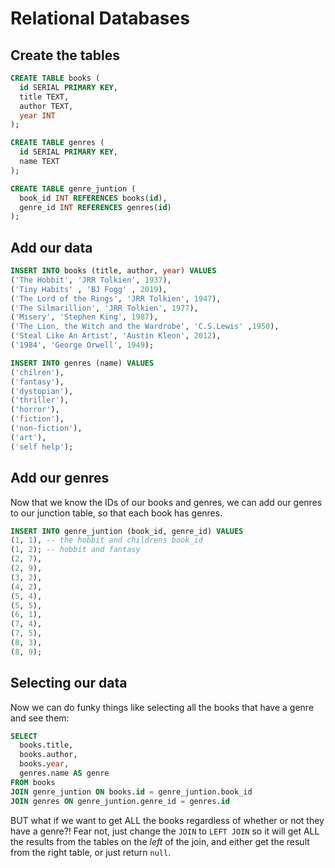 # Relational Databases

## Create the tables

```sql
CREATE TABLE books (
  id SERIAL PRIMARY KEY,
  title TEXT,
  author TEXT,
  year INT
);

CREATE TABLE genres (
  id SERIAL PRIMARY KEY,
  name TEXT
);

CREATE TABLE genre_juntion (
  book_id INT REFERENCES books(id),
  genre_id INT REFERENCES genres(id)
);
```

## Add our data

```sql
INSERT INTO books (title, author, year) VALUES
('The Hobbit', 'JRR Tolkien', 1937),
('Tiny Habits' , 'BJ Fogg' , 2019),
('The Lord of the Rings', 'JRR Tolkien', 1947),
('The Silmarillion', 'JRR Tolkien', 1977),
('Misery', 'Stephen King', 1987),
('The Lion, the Witch and the Wardrobe', 'C.S.Lewis' ,1950),
('Steal Like An Artist', 'Austin Kleon', 2012),
('1984', 'George Orwell', 1949);

INSERT INTO genres (name) VALUES
('chilren'),
('fantasy'),
('dystopian'),
('thriller'),
('horror'),
('fiction'),
('non-fiction'),
('art'),
('self help');
```

## Add our genres

Now that we know the IDs of our books and genres, we can add our genres to our junction table, so that each book has genres.

```sql
INSERT INTO genre_juntion (book_id, genre_id) VALUES
(1, 1), -- the hobbit and childrens book_id
(1, 2); -- hobbit and fantasy
(2, 7),
(2, 9),
(3, 2),
(4, 2),
(5, 4),
(5, 5),
(6, 1),
(7, 4),
(7, 5),
(8, 3),
(8, 9);
```

## Selecting our data

Now we can do funky things like selecting all the books that have a genre and see them:

```sql
SELECT
  books.title,
  books.author,
  books.year,
  genres.name AS genre
FROM books
JOIN genre_juntion ON books.id = genre_juntion.book_id
JOIN genres ON genre_juntion.genre_id = genres.id
```

BUT what if we want to get ALL the books regardless of whether or not they have a genre?!
Fear not, just change the `JOIN` to `LEFT JOIN` so it will get ALL the results from the tables on the _left_ of the join, and either get the result from the right table, or just return `null`.

